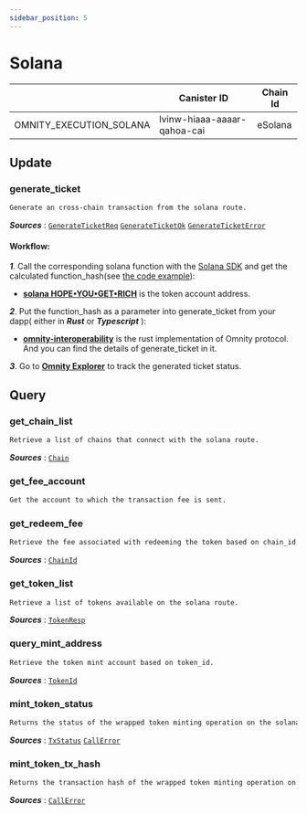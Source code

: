 ```yaml
---
sidebar_position: 5
---
```


# Solana

|  | Canister ID | Chain Id |
| --- | --- | --- |
| OMNITY_EXECUTION_SOLANA | lvinw-hiaaa-aaaar-qahoa-cai | eSolana|

## Update
### generate_ticket
```md title="generate_ticket(args: GenerateTicketReq) -> Result<GenerateTicketOk, GenerateTicketError>"
Generate an cross-chain transaction from the solana route. 
```
***Sources*** : 
[`GenerateTicketReq`](https://github.com/octopus-network/omnity-interoperability/)
[`GenerateTicketOk`](https://github.com/octopus-network/omnity-interoperability/)
[`GenerateTicketError`](https://github.com/octopus-network/omnity-interoperability/)

#### Workflow: 
***1***. Call the corresponding solana function with the [Solana SDK](https://www.npmjs.com/package/@solana/web3.js) and get the calculated function_hash(see [the code example](https://github.com/octopus-network/omnity-js/blob/chain/solana/packages/widget/src/wallet-kits/sol-wallet-kit/SOLWalletKitProvider.tsx#L53)):
- **[solana HOPE•YOU•GET•RICH](https://explorer.solana.com/address/5HmvdqEM3e7bYKTUix8dJSZaMhx9GNkQV2vivsiC3Tdx)** is the token account address.


***2***. Put the function_hash as a parameter into generate_ticket from your dapp( either in ***Rust*** or ***Typescript*** ):
- **[omnity-interoperability](https://github.com/octopus-network/omnity-interoperability/blob/main/route/evm/src/service.rs#L240)** is the rust implementation of Omnity protocol. And you can find the details of generate_ticket in it.

***3***. Go to **[Omnity Explorer](https://explorer.omnity.network/)** to track the generated ticket status.

## Query
### get_chain_list
```md title="get_chain_list() -> Vec<Chain>"
Retrieve a list of chains that connect with the solana route.
```
***Sources*** : 
[`Chain`](https://github.com/octopus-network/omnity-interoperability/)

### get_fee_account
```md title="get_fee_account() -> String "
Get the account to which the transaction fee is sent.
```

### get_redeem_fee
```md title="get_redeem_fee(chain_id: ChainId) -> Option<u128>"
Retrieve the fee associated with redeeming the token based on chain_id.
```
***Sources*** : 
[`ChainId`](https://github.com/octopus-network/omnity-interoperability/)

### get_token_list
```md title="get_token_list() -> Vec<TokenResp>"
Retrieve a list of tokens available on the solana route.
```
***Sources*** : 
[`TokenResp`](https://github.com/octopus-network/omnity-interoperability/)

### query_mint_address
```md title="query_mint_address(token_id: TokenId) -> Option<String>"
Retrieve the token mint account based on token_id.
```
***Sources*** : 
[`TokenId`](https://github.com/octopus-network/omnity-interoperability/)

### mint_token_status
```md title="mint_token_status(ticket_id: String) -> Result<TxStatus, CallError>"
Returns the status of the wrapped token minting operation on the solana route.
```
***Sources*** : 
[`TxStatus`](https://github.com/octopus-network/omnity-interoperability/)
[`CallError`](https://github.com/octopus-network/omnity-interoperability/)

### mint_token_tx_hash
```md title="mint_token_tx_hash(ticket_id: String) -> Result<Option<String>, CallError>"
Returns the transaction hash of the wrapped token minting operation on the solana route.
```
***Sources*** : 
[`CallError`](https://github.com/octopus-network/omnity-interoperability/)
